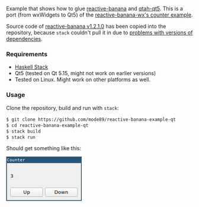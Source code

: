Example that shows how to glue [reactive-banana](https://hackage.haskell.org/package/reactive-banana) and [qtah-qt5](https://hackage.haskell.org/package/qtah-qt5). This is a port (from wxWidgets to Qt5) of the [reactive-banana-wx's counter example](https://github.com/HeinrichApfelmus/reactive-banana/blob/master/reactive-banana-wx/src/Counter.hs).

Source code of [reactive-banana v1.2.1.0](https://github.com/HeinrichApfelmus/reactive-banana/tree/v1.2.1.0) has been copied into the repository, because `stack` couldn't pull it in due to [problems with versions of dependencies](https://github.com/mode89/reactive-banana-example-qt/commit/866b77691db0d51efb1e350d2c268ca41924bee4).

### Requirements

* [Haskell Stack](https://docs.haskellstack.org/en/stable/README/)
* Qt5 (tested on Qt 5.15, might not work on earlier versions)
* Tested on Linux. Might work on other platforms as well.

### Usage

Clone the repository, build and run with `stack`:
```
$ git clone https://github.com/mode89/reactive-banana-example-qt
$ cd reactive-banana-example-qt
$ stack build
$ stack run
```
Should get something like this:

![Screenshot](/screenshot.png?raw-true)
